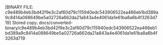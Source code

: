 [BINARY FILE: c9e489b4eb3bd42f9e3c2af60d79c115940edc543906522ea466eb1bd389a9c8414a088649be5a02726a662da21a843a4e4061da1e61ba8a6b4f3263d719]
Stored copy: docs/converted-binary/c9e489b4eb3bd42f9e3c2af60d79c115940edc543906522ea466eb1bd389a9c8414a088649be5a02726a662da21a843a4e4061da1e61ba8a6b4f3263d719
